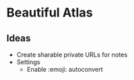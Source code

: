 # Beautiful Atlas

## Ideas

- Create sharable private URLs for notes
- Settings
  - Enable :emoji: autoconvert